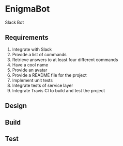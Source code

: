 # EnigmaBot
Slack Bot

## Requirements
1. Integrate with Slack
1. Provide a list of commands
1. Retrieve answers to at least four different commands
1. Have a cool name
1. Provide an avatar
1. Provide a README file for the project
1. Implement unit tests
1. Integrate tests of service layer
1. Integrate Travis CI to build and test the project

## Design

## Build

## Test